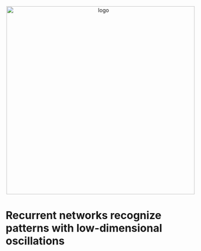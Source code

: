 <div align="center">
<img src="https://raw.githubusercontent.com/ktmurray1999/neural-rules/main/results/figures/FSA_logo.png" alt="logo" width="500"></img>
</div>

# Recurrent networks recognize patterns with low-dimensional oscillations

